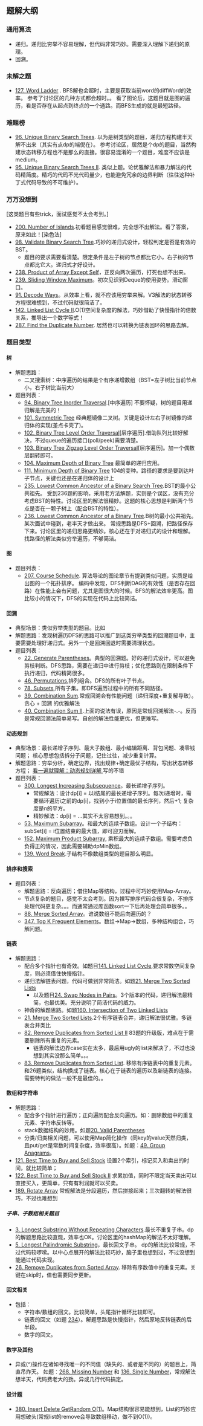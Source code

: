 ## 题解大纲 
### 通用算法
* 递归。递归比穷举不容易理解，但代码非常巧妙。需要深入理解下递归的原理。
* 回溯。
### 未解之题
* [127. Word Ladder](https://leetcode.com/problems/word-ladder/) . BFS解也会超时，主要是获取当前word的diffWord的效率。
参考了讨论区的几种方式都会超时。。
看了图论后，这题目就是图的遍历，看是否存在从起点到终点的一个通路。而BFS生成的就是最短路径。
### 难题榜
* [96. Unique Binary Search Trees](https://leetcode.com/problems/unique-binary-search-trees/). 以为是树类型的题目，递归方程构建半天解不出来（其实有点dp的端倪在）。
参考讨论区，居然是个dp的题目，当然构建状态转移方程也不是那么的直接。很容易混淆的一个题目，难度不应该是medium。
* [95. Unique Binary Search Trees II](https://leetcode.com/problems/unique-binary-search-trees-ii/). 类似上题。论优雅解法和暴力解法的代码精简度。精巧的代码不光代码量少，也能避免冗余的边界判断（往往这种补丁式代码导致的不可维护）。

### 万万没想到
  [这类题目有些trick，面试感觉不太会考到。]
* [200. Number of Islands](https://leetcode.com/problems/number-of-islands/).初看题目感觉很难，完全想不出解法。看了答案，原来如此！[染色法]
* [98. Validate Binary Search Tree](https://leetcode.com/problems/validate-binary-search-tree/).巧妙的递归式设计，轻松判定是否是有效的BST。
  * 题目的要求需要看清楚。限定条件是左子树的节点都比它小，右子树的节点都比它大。递归式才好设计。
* [238. Product of Array Except Self](https://leetcode.com/problems/product-of-array-except-self/)，正反向两次遍历，打死也想不出来。
* [239. Sliding Window Maximum](https://leetcode.com/problems/sliding-window-maximum/)。初次见识到Deque的使用姿势。滑动窗口。
* [91. Decode Ways](https://leetcode.com/problems/decode-ways/)。从效率上看，就不应该用穷举来解。V3解法的状态转移方程很难想到，不过代码就很简洁了。
* [142. Linked List Cycle II](https://leetcode.com/problems/linked-list-cycle-ii/).O(1)空间复杂度的解法，巧妙借助了快慢指针的倍数关系，推导出一个数学等式！
* [287. Find the Duplicate Number](https://leetcode.com/problems/find-the-duplicate-number/). 居然也可以转换为链表回环的思路去解。
### 题目类型
#### 树
* 解题思路：
    * 二叉搜索树：中序遍历的结果是个有序递增数组（BST=左子树比当前节点小，右子树比当前大）
* 题目列表：
    * [94. Binary Tree Inorder Traversal](https://leetcode.com/problems/binary-tree-inorder-traversal/description/).[中序遍历] 不要怀疑，树的题目用递归解是完美的！
    * [101. Symmetric Tree](https://leetcode.com/problems/symmetric-tree/description/) 经典题镜像二叉树。关键是设计左右子树镜像的递归体的实现(差点卡壳了)。
    * [102. Binary Tree Level Order Traversal](https://leetcode.com/problems/binary-tree-level-order-traversal/description/)[层序遍历].借助队列比较好解决，不过queue的遍历接口(poll/peek)需要清楚。
    * [103. Binary Tree Zigzag Level Order Traversal](https://leetcode.com/problems/binary-tree-zigzag-level-order-traversal/description/)[层序遍历]。加一个偶数层翻转即可。
    * [104. Maximum Depth of Binary Tree](https://leetcode.com/problems/maximum-depth-of-binary-tree/description/) 最简单的递归应用。
    * [111. Minimum Depth of Binary Tree](https://leetcode.com/problems/minimum-depth-of-binary-tree/description/) 104的变种。路径的要求是要到达叶子节点，关键也还是在递归体的设计上
    * [235. Lowest Common Ancestor of a Binary Search Tree](https://leetcode.com/problems/lowest-common-ancestor-of-a-binary-search-tree/).BST的最小公共祖先。
    受到236题的影响，采用老方法解题，实则是个误区，没有充分考虑BST的特性。讨论区里的解法很精妙。这题的核心思想是判断两个节点是否在一颗子树上（配合BST的特性）。
    * [236. Lowest Common Ancestor of a Binary Tree](https://leetcode.com/problems/lowest-common-ancestor-of-a-binary-tree/).B树的最小公共祖先。某次面试中碰到，老半天才做出来。
    常规思路是DFS+回溯，把路径保存下来。讨论区里的递归思路更精妙。核心还在于对递归式的设计和理解。找路径的解法类似穷举遍历，不够简洁。
    
#### 图
* 题目列表：
    * [207. Course Schedule](https://leetcode.com/problems/course-schedule/). 算法导论的图论章节有提到类似问题，实质是给出图的一个拓扑排序。
    编码中发现，DFS判断DAG的有效性（是否存在回路）在性能上会有问题，尤其是图很大的时候。BFS的解法效率更高。图比较小的情况下，DFS的实现在代码上比较简洁。
    
#### 回溯
* 典型场景：类似穷举类型的题目。比如
* 解题思路：发现树遍历DFS的思路可以推广到这类穷举类型的回溯题目中，主要需要处理好递归式。另外一个是回溯回退时需要清理状态。
* 题目列表：
    * [22. Generate Parentheses](https://leetcode.com/problems/generate-parentheses/)。典型的回溯题。好的递归式设计，可以避免剪枝判断。DFS思路，需要在递归中进行剪枝；优化思路则在限制条件下执行递归，代码精简很多。
    * [46. Permutations](https://leetcode.com/problems/permutations/),排列组合。DFS的所有叶子节点。
    * [78. Subsets](https://leetcode.com/problems/subsets/),所有子集。即DFS遍历过程中的所有不同路径。
    * [39. Combination Sum](https://leetcode.com/problems/combination-sum/).常规回溯会有性能问题（递归深度+重复解导致）。贪心 + 回溯 的优雅解法
    * [40. Combination Sum II](https://leetcode.com/problems/combination-sum-ii/).上面的说法有误，原因是常规回溯解法-.-。反而是常规回溯法简单易写。自创的解法性能更优，但更难写。
 
#### 动态规划

* 典型场景：最长递增子序列、最大子数组、最小编辑距离、背包问题、凑零钱问题； 核心思想包括拆分子问题，记住过往，减少重复计算。
* 解题思路：穷举分析，确定边界，找出规律+确定最优子结构，写出状态转移方程；
    [看一遍就理解：动态规划详解 ](https://juejin.cn/post/6951922898638471181#heading-15) 写的不错
* 题目列表：
    * [300. Longest Increasing Subsequence](https://leetcode.com/problems/longest-increasing-subsequence/)。最长递增子序列。
        * 常规解法：设计dp[i] = 以i结尾的最长递增子序列。每次i递增时，需要循环遍历i之前的dp[i]，找到小于i位置值的最长序列，然后+1; 复杂度是n的平方。
        * 精妙解法：dp[i] = ...其实不太容易想到。。。
    * [53. Maximum Subarray](https://leetcode.com/problems/maximum-subarray/)。和最大的连续子数组。设计一个子结构：subSet[i] = i位置结束的最大值，即可迎刃而解。 
    * [152. Maximum Product Subarray](https://leetcode.com/problems/maximum-product-subarray/), 乘积最大的连续子数组。需要考虑负负得正的情况，因此需要辅助dpMin数组。
    * [139. Word Break](https://leetcode.com/problems/word-break/).子结构不像数组类型的题目那么明显。

#### 排序和搜索
* 题目列表：
    * 解题思路：反向遍历；借住Map等结构，过程中可巧妙使用Map-Array。
    * 节点复杂的题目，感觉不太会考到。因为裸写排序代码会很复杂，不排序处理代码更复杂。。。而通常通过库函数sort一下后再处理会简单很多。。
    * [88. Merge Sorted Array](https://leetcode.com/problems/merge-sorted-array/)。谁说数组不能后向遍历的？
    * [347. Top K Frequent Elements](https://leetcode.com/problems/top-k-frequent-elements/)。数组->Map->数组，多种结构组合，巧解问题。
    
#### 链表
* 解题思路：
    * 配合多个指针也有奇效。如题目[141. Linked List Cycle](https://leetcode.com/problems/linked-list-cycle/),要求常数空间复杂度，则必须借住快慢指针。
    * 递归法解链表问题，代码可做到非常简洁。如题[21. Merge Two Sorted Lists](https://leetcode.com/problems/merge-two-sorted-lists/)
        * 以及题目[24. Swap Nodes in Pairs](https://leetcode.com/problems/swap-nodes-in-pairs/)。3个版本的代码，递归解法最精简，也最优美。充分说明了简洁代码的威力。
    * 神奇的解题思路。如题[160. Intersection of Two Linked Lists](https://leetcode.com/problems/intersection-of-two-linked-lists/)
    * [21. Merge Two Sorted Lists](https://leetcode.com/problems/merge-two-sorted-lists/).2个有序链表合并，递归解法很优雅。多链表合并类比
    * [82. Remove Duplicates from Sorted List II](https://leetcode.com/problems/remove-duplicates-from-sorted-list-ii/description/) 83题的升级版，难点在于需要删除所有重复的元素。
      * 链表的解法边界case实在太多，最后用ugly的list来解决了，不过也没想到其实没那么简单。。。
    * [83. Remove Duplicates from Sorted List](https://leetcode.com/problems/remove-duplicates-from-sorted-list/description/). 移除有序链表中的重复元素。和26题类似，结构换成了链表。核心在于链表的遍历以及新链表的连接。
  需要特判的做法一般不是最佳的。。
#### 数组和字符串
* 解题思路：
    * 配合多个指针进行遍历；正向遍历配合反向遍历。如：删除数组中的重复元素、字符串反转等。  
    * stack数据结构的妙用。如题[20. Valid Parentheses](https://leetcode.com/problems/valid-parentheses/) 
    * 分类/归类相关问题，可以使用Map简化操作（同key的value天然归类，且put/get是常数时间复杂度，效率很高）。如题：[49. Group Anagrams](https://leetcode.com/problems/group-anagrams/)。
* [121. Best Time to Buy and Sell Stock](https://leetcode.com/problems/best-time-to-buy-and-sell-stock/) 设置2个索引，标记买入和卖出的时间，就比较简单；
* [122. Best Time to Buy and Sell Stock II](https://leetcode.com/problems/best-time-to-buy-and-sell-stock-ii/description/) 求累加值，同时不限定当天卖出可以直接买入，更简单，只有有利润就可以买卖。
* [189. Rotate Array](https://leetcode.com/problems/rotate-array/description/) 常规解法是分段遍历，然后拼接起来；三次翻转的解法很巧，不过也难想到
##### 子串、子数组相关题目 
 * [3. Longest Substring Without Repeating Characters](https://leetcode.com/problems/longest-substring-without-repeating-characters/).最长不重复子串。dp的解题思路比较直观，效率也OK。讨论区里的hashMap的解法不太好理解。
 * [5. Longest Palindromic Substring](https://leetcode.com/problems/longest-palindromic-substring/)，最长回文子串。 dp的解法比较常规，不过代码较啰嗦。以中心点展开的解法比较巧妙，脑子里也想到过，不过没想到能通过代码实现。
 * [26. Remove Duplicates from Sorted Array](https://leetcode.com/problems/remove-duplicates-from-sorted-array/). 移除有序数值中的重复元素。关键在skip时，值也需要同步更新。
#### 回文相关
* 包括：
    * 字符串/数组的回文。比较简单，头尾指针循环比较即可。
    * 链表的回文（如题 [234](https://leetcode.com/problems/palindrome-linked-list/)）。解题思路是快慢指针，然后原地反转链表的后半段。
    * 数字的回文。
    
#### 数学及其他
* 异或(^)操作在诸如寻找唯一的不同值（缺失的、或者是不同的）的题目上，简直吊炸天。
如题：[268. Missing Number](https://leetcode.com/problems/missing-number/) 和 [136. Single Number](https://leetcode.com/problems/single-number/)，常规解法想半天，代码费老大的劲。异或几行代码搞定。

#### 设计题
* [380. Insert Delete GetRandom O(1)](https://leetcode.com/problems/insert-delete-getrandom-o1/)。Map结构很容易能想到，List的巧妙应用想破头(常规list的remove会导致数组移动，做不到O(1))。
